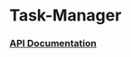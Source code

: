 # Task-Manager

### [API Documentation](https://documenter.getpostman.com/view/16104089/2s9Xxwwu1z)
